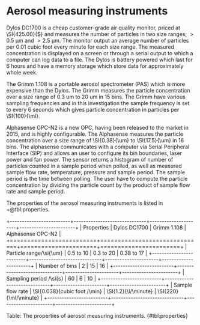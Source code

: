 
# Aerosol measuring instruments

Dylos DC1700 is a cheap customer-grade air quality monitor, priced at \SI{425.00}{\$} and measures the number of particles in two size ranges; $>\SI{0.5}{\um}$ and $>\SI{2.5}{\um}$.
The monitor output an average number of particles per 0.01 cubic foot every minute for each size range.
The measured concentration is displayed on a screen or through a serial output to which a computer can log data to a file.
The Dylos is battery powered which last for 6 hours and have a memory storage which store data for approximately whole week.

The Grimm 1.108 is a portable aerosol spectrometer (PAS) which is more expensive than the Dylos.
The Grimm measures the particle concentration over a size range of 0.3 um to 20 um in 15 bins.
The Grimm have various sampling frequencies and in this investigation the sample frequency is set to every 6 seconds 
which gives particle concentration in particles per \SI{100}{\ml}.

Alphasense OPC-N2 is a new OPC, having been released to the market in 2015, and is highly configurable.
The Alphasense measures the particle concentration over a size range of \SI{0.38}{\um} to \SI{17.5}{\um} in 16 bins.
The alphasense communicates with a computer via Serial Peripheral Interface (SIP) and allows an user to configure its bin boundaries, laser power and fan power.
The sensor returns a histogram of number of particles counted in a sample period when polled, as well as measured sample flow rate, temperature, pressure and sample period.
The sample period is the time between polling.
The user have to compute the particle concentration by dividing the particle count by the product of sample flow rate and sample period.

The properties of the aerosol measuring instruments is listed in +@tbl:properties.

+-------------------------+------------------------------+----------------------+-----------------------+
| Properties              | Dylos DC1700                 | Grimm 1.108          | Alphasense OPC-N2     |
+=========================+==============================+======================+=======================+
| Particle range/\si{\um} | 0.5 to 10                    | 0.3 to 20            | 0.38 to 17            |
+-------------------------+------------------------------+----------------------+-----------------------+
| Number of bins          | 2                            | 15                   | 16                    |
+-------------------------+------------------------------+----------------------+-----------------------+
| Sampling period /\si{s} | 60                           | 6                    | 10                    |
+-------------------------+------------------------------+----------------------+-----------------------+
| Sample flow rate        | \SI{0.038}{cubic foot /\min} | \SI{1.2}{\l/\minute} | \SI{220}{\ml/\minute} |
+-------------------------+------------------------------+----------------------+-----------------------+

Table: The properties of aerosol measuring instruments. {#tbl:properties}

